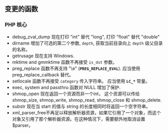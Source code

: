 变更的函数
----------

### PHP 核心

-   <span class="simpara"> <span
    class="function">debug\_zval\_dump</span> 现在打印 "int" 替代
    "long", 打印 "float" 替代 "double" </span>
-   <span class="simpara"> <span class="function">dirname</span>
    增加了可选的第二个参数, `depth`, 获取当前目录向上 `depth`
    级父目录的名称。 </span>
-   <span class="simpara"> <span class="function">getrusage</span>
    现在支持 Windows. </span>
-   <span class="simpara"> <span class="function">mktime</span> and
    <span class="function">gmmktime</span> 函数不再接受 `is_dst` 参数。
    </span>
-   <span class="simpara"> <span class="function">preg\_replace</span>
    函数不再支持 "\\e" (**`PREG_REPLACE_EVAL`**). 应当使用 <span
    class="function">preg\_replace\_callback</span> 替代。 </span>
-   <span class="simpara"> <span class="function">setlocale</span>
    函数不再接受 `category` 传入字符串。 应当使用 **`LC_*`** 常量。
    </span>
-   <span class="simpara"> <span class="function">exec</span>, <span
    class="function">system</span> and <span
    class="function">passthru</span> 函数对 NULL 增加了保护. </span>
-   <span class="simpara"> <span class="function">shmop\_open</span>
    现在返回一个资源而非一个int， 这个资源可以传给<span
    class="function">shmop\_size</span>, <span
    class="function">shmop\_write</span>, <span
    class="function">shmop\_read</span>, <span
    class="function">shmop\_close</span> 和 <span
    class="function">shmop\_delete</span>. </span>
-   <span class="simpara"> <span class="function">substr</span> 现在当
    start 的值与 string 的长度相同时将返回一个空字符串。 </span>
-   <span class="simpara"> <span
    class="function">xml\_parser\_free</span>不再足以释放解析器资源，如果它引用了一个对象，而这个对象又引用了那个解析器资源。在这种情况下，需要额外地取消设置
    $parser。 </span>
